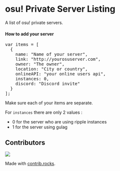 # osu! Private Server Listing

A list of osu! private servers.

#### How to add your server

<pre>
var items = [
  {
    name: "Name of your server",
    link: "http://yourosuserver.com",
    owner: "The owner",
    location: "City or country",
    onlineAPI: "your online users api",
    instances: 0,
    discord: "Discord invite"
  }
];
</pre>

Make sure each of your items are separate.

For `instances` there are only 2 values :
- 0 for the server who are using ripple instances
- 1 for the server using gulag

## Contributors

<a href="https://github.com/troke12/osu-server-list/graphs/contributors">
  <img src="https://contrib.rocks/image?repo=troke12/osu-server-list" />
</a>

Made with [contrib.rocks](https://contrib.rocks).
